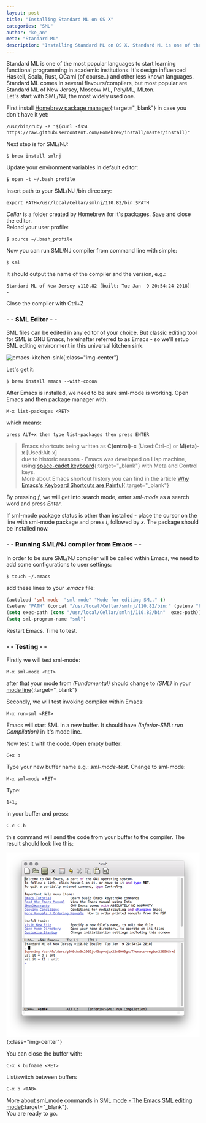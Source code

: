 ```yaml
---
layout: post
title: "Installing Standard ML on OS X"
categories: "SML"
author: "ke_an"
meta: "Standard ML"
description: "Installing Standard ML on OS X. Standard ML is one of the most popular languages to start learning functional programming in academic institutions. It’s design influenced Haskell, Scala, Rust, OCaml (of course..) and other less known languages. Standard ML comes in several flavours/compilers, but most popular are Standard ML of New Jersey, Moscow ML, Poly/ML, MLton. Let’s start with SML/NJ, the most widely used one."
---
```

Standard ML is one of the most popular languages to start
learning functional programming in academic institutions. 
It's design influenced Haskell, Scala, Rust, OCaml (of course..)
and other less known languages. Standard ML comes in several flavours/compilers, but
most popular are Standard ML of New Jersey, Moscow ML, Poly/ML, MLton.   
Let's start with SML/NJ, the most widely used one.

First install [Homebrew package manager](https://brew.sh/){:target="_blank"} in case you don't have it yet:

```
/usr/bin/ruby -e "$(curl -fsSL https://raw.githubusercontent.com/Homebrew/install/master/install)"
```

Next step is for SML/NJ:
```
$ brew install smlnj
```

Update your environment variables in default editor:
```
$ open -t ~/.bash_profile
```

Insert path to your SML/NJ /bin directory:
```
export PATH=/usr/local/Cellar/smlnj/110.82/bin:$PATH
```

_Cellar_ is a folder created by Homebrew for it's packages. 
Save and close the editor.   
Reload your user profile:
```
$ source ~/.bash_profile
```
Now you can run SML/NJ compiler from command line with simple:
```
$ sml
```
It should output the name of the compiler and the version, e.g.:
```
Standard ML of New Jersey v110.82 [built: Tue Jan  9 20:54:24 2018]
-
```
Close the compiler with Ctrl+Z

### - - SML Editor - -

SML files can be edited in any editor of your choice.
But classic editing tool for SML is GNU Emacs, hereinafter referred to as
Emacs - so we'll setup SML editing environment in this universal kitchen sink.

![emacs-kitchen-sink](http://ergoemacs.org/emacs/i/emacs_kitchen_sink_icon_1987.png
){:class="img-center"}

Let's get it:
```
$ brew install emacs --with-cocoa
```

After Emacs is installed, we need to be sure sml-mode is working.
Open Emacs and then package manager with:

``` 
M-x list-packages <RET>
```
which means:
```
press ALT+x then type list-packages then press ENTER
```

> Emacs shortcuts being written as **C(ontrol)-c** [Used:Ctrl-c] or **M(eta)-x** [Used:Alt-x]   
due to historic reasons - Emacs was developed on Lisp machine, using
[space-cadet keyboard](https://en.wikipedia.org/wiki/Space-cadet_keyboard){:target="_blank"} with
Meta and Control keys.   
More about Emacs shortcut history you can find in the article 
[Why Emacs's Keyboard Shortcuts are Painful](http://ergoemacs.org/emacs/emacs_kb_shortcuts_pain.html
){:target="_blank"} 

By pressing _f_, we will get into search mode, enter _sml-mode_ as a search word and 
press _Enter_.

If sml-mode package status is other than installed - place the cursor on the
line with sml-mode package and press _i_, followed by _x_. 
The package should be installed now.

### - - Running SML/NJ compiler from Emacs - -

In order to be sure SML/NJ compiler will be called within Emacs, we need to add
some configurations to user settings:
```
$ touch ~/.emacs 
```

add these lines to your _.emacs_ file:
``` lisp
(autoload 'sml-mode  "sml-mode" "Mode for editing SML." t)
(setenv "PATH" (concat "/usr/local/Cellar/smlnj/110.82/bin:" (getenv "PATH")))
(setq exec-path (cons "/usr/local/Cellar/smlnj/110.82/bin"  exec-path))
(setq sml-program-name "sml")
```

Restart Emacs. Time to test.

### - - Testing - - 

Firstly we will test sml-mode:
```
M-x sml-mode <RET>
```
after that your mode from _(Fundamental)_ should change to _(SML)_
in your 
[mode line](https://www.gnu.org/software/emacs/manual/html_node/emacs/Mode-Line.html){:target="_blank"} 

Secondly, we will test invoking compiler within Emacs:
```
M-x run-sml <RET>
```

Emacs will start SML in a new buffer. 
It should have _(Inferior-SML: run Compilation)_ in it's mode line.

Now test it with the code. Open empty buffer:
```
C+x b 
```

Type your new buffer name e.g.: _sml-mode-test_. Change to sml-mode:
```
M-x sml-mode <RET> 
```

Type: 
```
1+1;
```

in your buffer and press:
```
C-c C-b
```

this command will send the code from your buffer to the compiler.
The result should look like this:

![emacs-sml-mode](/assets/img/2018-03-03_emacs_sml.png){:class="img-center"}

You can close the buffer with:
```
C-x k bufname <RET>
```

List/switch between buffers
```
C-x b <TAB>
```

More about sml_mode commands in
[SML mode - The Emacs SML editing mode](https://www.smlnj.org/doc/Emacs/sml-mode.html){:target="_blank"}.   
You are ready to go.

